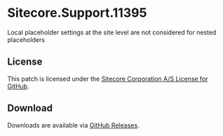 # Sitecore.Support.11395
Local placeholder settings at the site level are not considered for nested placeholders

## License  
This patch is licensed under the [Sitecore Corporation A/S License for GitHub](https://github.com/sitecoresupport/Sitecore.Support.11395/blob/master/LICENSE).  

## Download  
Downloads are available via [GitHub Releases](https://github.com/sitecoresupport/Sitecore.Support.11395/releases).  
